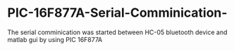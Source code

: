 # PIC-16F877A-Serial-Comminication-

The serial comminication was started between HC-05 bluetooth device and matlab gui by using PIC 16F877A
